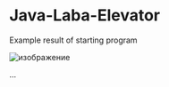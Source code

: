 # Java-Laba-Elevator

Example result of starting program

![изображение](https://github.com/maksmolchdmitr/Java-Laba-Elevator/assets/62752481/e6a980a8-d89e-45cf-ab6c-60076615675f)

...
